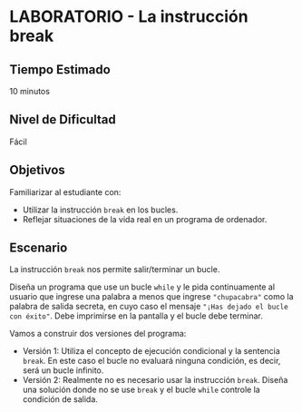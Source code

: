 # LABORATORIO - La instrucción break

## Tiempo Estimado

10 minutos

## Nivel de Dificultad

Fácil

## Objetivos

Familiarizar al estudiante con:

* Utilizar la instrucción `break` en los bucles.
* Reflejar situaciones de la vida real en un programa de ordenador.

## Escenario

La instrucción `break` nos permite salir/terminar un bucle.

Diseña un programa que use un bucle `while` y le pida continuamente al usuario que ingrese una palabra a menos que ingrese `"chupacabra"` como la palabra de salida secreta, en cuyo caso el mensaje `"¡Has dejado el bucle con éxito"`. Debe imprimirse en la pantalla y el bucle debe terminar.

Vamos a construir dos versiones del programa:

* Versión 1: Utiliza el concepto de ejecución condicional y la sentencia `break`. En este caso el bucle no evaluará ninguna condición, es decir, será un bucle infinito.
* Versión 2: Realmente no es necesario usar la instrucción `break`. Diseña una solución donde no se use `break` y el bucle `while` controle la condición de salida.
